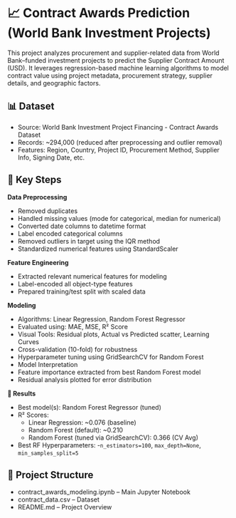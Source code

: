 # 📈 Contract Awards Prediction (World Bank Investment Projects)
This project analyzes procurement and supplier-related data from World Bank–funded investment projects to predict the Supplier Contract Amount (USD). It leverages regression-based machine learning algorithms to model contract value using project metadata, procurement strategy, supplier details, and geographic factors.

## 📊 Dataset
- Source: World Bank Investment Project Financing - Contract Awards Dataset
- Records: ~294,000 (reduced after preprocessing and outlier removal)
- Features: Region, Country, Project ID, Procurement Method, Supplier Info, Signing Date, etc.

## 🔧 Key Steps
 **Data Preprocessing**
- Removed duplicates
- Handled missing values (mode for categorical, median for numerical)
- Converted date columns to datetime format
- Label encoded categorical columns
- Removed outliers in target using the IQR method
- Standardized numerical features using StandardScaler

 **Feature Engineering**
- Extracted relevant numerical features for modeling
- Label-encoded all object-type features
- Prepared training/test split with scaled data

 **Modeling**
- Algorithms: Linear Regression, Random Forest Regressor
- Evaluated using: MAE, MSE, R² Score
- Visual Tools: Residual plots, Actual vs Predicted scatter, Learning Curves
- Cross-validation (10-fold) for robustness
- Hyperparameter tuning using GridSearchCV for Random Forest
- Model Interpretation
- Feature importance extracted from best Random Forest model
- Residual analysis plotted for error distribution

 **🧠 Results**
- Best model(s): Random Forest Regressor (tuned)
- R² Scores:
  - Linear Regression: ~0.076 (baseline)
  - Random Forest (default): ~0.210
  - Random Forest (tuned via GridSearchCV): 0.366 (CV Avg)
- Best RF Hyperparameters:
  -`n_estimators=100`, `max_depth=None`, `min_samples_split=5`

## 📁 Project Structure
- contract_awards_modeling.ipynb – Main Jupyter Notebook
- contract_data.csv – Dataset
- README.md – Project Overview

